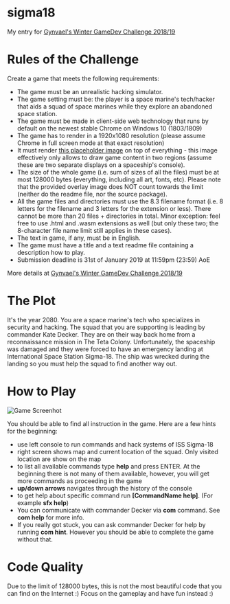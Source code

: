 # sigma18
My entry for [Gynvael's Winter GameDev Challenge 2018/19](https://gynvael.coldwind.pl/?lang=en&id=697)

# Rules of the Challenge
Create a game that meets the following requirements:
- The game must be an unrealistic hacking simulator.
- The game setting must be: the player is a space marine's tech/hacker that aids a squad of space marines while they explore an abandoned space station.
- The game must be made in client-side web technology that runs by default on the newest stable Chrome on Windows 10 (1803/1809)
- The game has to render in a 1920x1080 resolution (please assume Chrome in full screen mode at that exact resolution)
- It must render [this placeholder image](resources/img/gwgc201819_overlay.png) on top of everything - this image effectively only allows to draw game content in two regions (assume these are two separate displays on a spaceship's console).
- The size of the whole game (i.e. sum of sizes of all the files) must be at most 128000 bytes (everything, including all art, fonts, etc). Please note that the provided overlay image does NOT count towards the limit (neither do the readme file, nor the source package).
- All the game files and directories must use the 8.3 filename format (i.e. 8 letters for the filename and 3 letters for the extension or less). There cannot be more than 20 files + directories in total. Minor exception: feel free to use .html and .wasm extensions as well (but only these two; the 8-character file name limit still applies in these cases).
- The text in game, if any, must be in English.
- The game must have a title and a text readme file containing a description how to play.
- Submission deadline is 31st of January 2019 at 11:59pm (23:59) AoE

More details at [Gynvael's Winter GameDev Challenge 2018/19](https://gynvael.coldwind.pl/?lang=en&id=697)

# The Plot
It's the year 2080. You are a space marine's tech who specializes in security and hacking. The squad that you are supporting is leading by commander Kate Decker. They are on their way back home from a reconnaissance mission in The Teta Colony. Unfortunately, the spaceship was damaged and they were forced to have an emergency landing at International Space Station Sigma-18. The ship was wrecked during the landing so you must help the squad to find another way out.


# How to Play
![Game Screenhot](doc/screenshot.png)

You should be able to find all instruction in the game. Here are a few hints for the beginning:
- use left console to run commands and hack systems of ISS Sigma-18
- right screen shows map and current location of the squad. Only visited location are show on the map
- to list all available commands type **help** and press ENTER. At the beginning there is not many of them available, however, you will get more commands as proceeding in the game
- **up/down arrows** navigates through the history of the console
- to get help about specific command run **[CommandName help]**. (For example **sfx help**)
- You can communicate with commander Decker via **com** command. See **com help** for more info.
- If you really got stuck, you can ask commander Decker for help by running **com hint**. However you should be able to complete the game without that.

# Code Quality
Due to the limit of 128000 bytes, this is not the most beautiful code that you can find on the Internet :) Focus on the gameplay and have fun instead :)
